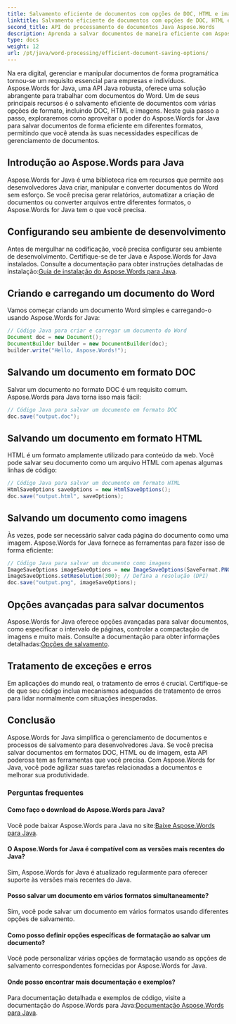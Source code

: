 ```yaml
---
title: Salvamento eficiente de documentos com opções de DOC, HTML e imagem
linktitle: Salvamento eficiente de documentos com opções de DOC, HTML e imagem
second_title: API de processamento de documentos Java Aspose.Words
description: Aprenda a salvar documentos de maneira eficiente com Aspose.Words for Java. Este guia passo a passo cobre opções de DOC, HTML e imagens, aprimorando suas habilidades de gerenciamento de documentos.
type: docs
weight: 12
url: /pt/java/word-processing/efficient-document-saving-options/
---
```

Na era digital, gerenciar e manipular documentos de forma programática tornou-se um requisito essencial para empresas e indivíduos. Aspose.Words for Java, uma API Java robusta, oferece uma solução abrangente para trabalhar com documentos do Word. Um de seus principais recursos é o salvamento eficiente de documentos com várias opções de formato, incluindo DOC, HTML e imagens. Neste guia passo a passo, exploraremos como aproveitar o poder do Aspose.Words for Java para salvar documentos de forma eficiente em diferentes formatos, permitindo que você atenda às suas necessidades específicas de gerenciamento de documentos.


## Introdução ao Aspose.Words para Java

Aspose.Words for Java é uma biblioteca rica em recursos que permite aos desenvolvedores Java criar, manipular e converter documentos do Word sem esforço. Se você precisa gerar relatórios, automatizar a criação de documentos ou converter arquivos entre diferentes formatos, o Aspose.Words for Java tem o que você precisa.

## Configurando seu ambiente de desenvolvimento

Antes de mergulhar na codificação, você precisa configurar seu ambiente de desenvolvimento. Certifique-se de ter Java e Aspose.Words for Java instalados. Consulte a documentação para obter instruções detalhadas de instalação:[Guia de instalação do Aspose.Words para Java](https://releases.aspose.com/words/java/).

## Criando e carregando um documento do Word

Vamos começar criando um documento Word simples e carregando-o usando Aspose.Words for Java:

```java
// Código Java para criar e carregar um documento do Word
Document doc = new Document();
DocumentBuilder builder = new DocumentBuilder(doc);
builder.write("Hello, Aspose.Words!");
```

## Salvando um documento em formato DOC

Salvar um documento no formato DOC é um requisito comum. Aspose.Words para Java torna isso mais fácil:

```java
// Código Java para salvar um documento em formato DOC
doc.save("output.doc");
```

## Salvando um documento em formato HTML

HTML é um formato amplamente utilizado para conteúdo da web. Você pode salvar seu documento como um arquivo HTML com apenas algumas linhas de código:

```java
// Código Java para salvar um documento em formato HTML
HtmlSaveOptions saveOptions = new HtmlSaveOptions();
doc.save("output.html", saveOptions);
```

## Salvando um documento como imagens

Às vezes, pode ser necessário salvar cada página do documento como uma imagem. Aspose.Words for Java fornece as ferramentas para fazer isso de forma eficiente:

```java
// Código Java para salvar um documento como imagens
ImageSaveOptions imageSaveOptions = new ImageSaveOptions(SaveFormat.PNG);
imageSaveOptions.setResolution(300); // Defina a resolução (DPI)
doc.save("output.png", imageSaveOptions);
```

## Opções avançadas para salvar documentos

 Aspose.Words for Java oferece opções avançadas para salvar documentos, como especificar o intervalo de páginas, controlar a compactação de imagens e muito mais. Consulte a documentação para obter informações detalhadas:[Opções de salvamento](https://reference.aspose.com/words/java/com.aspose.words/saveoptions/).

## Tratamento de exceções e erros

Em aplicações do mundo real, o tratamento de erros é crucial. Certifique-se de que seu código inclua mecanismos adequados de tratamento de erros para lidar normalmente com situações inesperadas.

## Conclusão

Aspose.Words for Java simplifica o gerenciamento de documentos e processos de salvamento para desenvolvedores Java. Se você precisa salvar documentos em formatos DOC, HTML ou de imagem, esta API poderosa tem as ferramentas que você precisa. Com Aspose.Words for Java, você pode agilizar suas tarefas relacionadas a documentos e melhorar sua produtividade.

### Perguntas frequentes

#### Como faço o download do Aspose.Words para Java?

 Você pode baixar Aspose.Words para Java no site:[Baixe Aspose.Words para Java](https://releases.aspose.com/words/java/).

#### O Aspose.Words for Java é compatível com as versões mais recentes do Java?

Sim, Aspose.Words for Java é atualizado regularmente para oferecer suporte às versões mais recentes do Java.

#### Posso salvar um documento em vários formatos simultaneamente?

Sim, você pode salvar um documento em vários formatos usando diferentes opções de salvamento.

#### Como posso definir opções específicas de formatação ao salvar um documento?

Você pode personalizar várias opções de formatação usando as opções de salvamento correspondentes fornecidas por Aspose.Words for Java.

#### Onde posso encontrar mais documentação e exemplos?

 Para documentação detalhada e exemplos de código, visite a documentação do Aspose.Words para Java:[Documentação Aspose.Words para Java](https://reference.aspose.com/words/java/).
